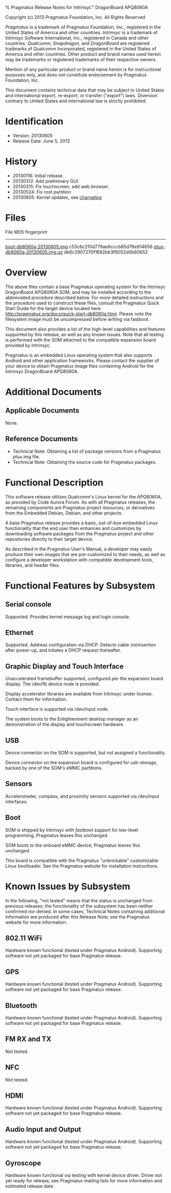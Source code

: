 % Pragmatux Release Notes for Intrinsyc&trade; DragonBoard APQ8060A

Copyright (c) 2013 Pragmatux Foundation, Inc.  All Rights Reserved

_Pragmatux_ is a trademark of Pragmatux Foundation, Inc., registered
in the United States of America and other countries.  _Intrinsyc_ is a
trademark of Intrinsyc Software International, Inc., registered in
Canada and other countries.  _Qualcomm_, _Snapdragon_, and
_DragonBoard_ are registered tradmarks of Qualcomm Incorporated,
registered in the United States of America and other countries.  Other
product and brand names used herein may be trademarks or registered
trademarks of their respective owners.

Mention of any particular product or brand name herein is for
instructional purposes only, and does not constitute endorsement by
Pragmatux Foundation, Inc.

This document contains technical data that may be subject to United
States and international export, re-export, or transfer ("export")
laws.  Diversion contrary to United States and international law is
strictly prohibited.

# Identification #

- Version: 20130605
- Release Date: June 5, 2013

# History #

- 20130116: Initial release.
- 20130312: Add preliminary GUI.
- 20130315: Fix touchscreen, add web browser.
- 20130524: Fix root partition
- 20130605: Kernel updates, see [changelog](https://raw.github.com/pragmatux/linux-db8060a/1e58e093669a6fc09812e865323f28f47d00ac07/debian/changelog)

# Files #

File                                                                    MD5 fingerprint
----------------------------------------------------------------        --------------------------------
[boot-db8060a-20130605.img](/prebuilt/boot-db8060a-20130605.img)        c53c6c210d779ae6cccb85d76e914656
[ptux-db8060a-20130605.img.gz](/prebuilt/ptux-db8060a-20130605.img.gz)  de6c2907270f1692bb3f9052d0b60652

# Overview #

The above files contain a base Pragmatux operating system for the
Intrinsyc DragonBoard APQ8060A SOM, and may be installed according to
the abbreviated procedure described below.  For more detailed
instructions and the procedure used to construct these files, consult
the Pragmatux Quick Start Guide for the target device located here:
<http://pragmatux.org/docs/quick-start-db8060a.html>.  Please note the
filesystem image must be uncompressed before writing via fastboot.

This document also provides a list of the high-level capabilities and
features supported by this release, as well as any known issues.  Note
that all testing is performed with the SOM attached to the compatible
expansion board provided by Intrinsyc.

Pragmatux is an embedded Linux operating system that also supports
Android and other application frameworks.  Please contact the supplier
of your device to obtain Pragmatux image files containing Android for
the Intrinsyc DragonBoard APQ8060A.

# Additional Documents #

## Applicable Documents ##

None.

## Reference Documents ##

- Technical Note: Obtaining a list of package versions from a Pragmatux ptux.img file.
- Technical Note: Obtaining the source code for Pragmatux packages.


# Functional Description #

This software release utilizes Qualcomm's Linux kernel for the
APQ8060A, as provided by Code Aurora Forum.  As with all Pragmatux
releases, the remaining components are Pragmatux project resources, or
derivatives from the Embedded Debian, Debian, and other projects.

A base Pragmatux release provides a basic, out-of-box embedded Linux
functionality that the end user then enhances and customizes by
downloading software packages from the Pragmatux project and other
repositories directly to their target device.

As described in the Pragmatux User's Manual, a developer may easily
produce their own images that are pre-customized to their needs, as
well as configure a developer workstation with compatible development
tools, libraries, and header files.

# Functional Features by Subsystem #

## Serial console ##

Supported.  Provides kernel message log and login console.

## Ethernet ##

Supported.  Address configuration via DHCP.  Detects cable
(re)insertion after power-up, and initates a DHCP request thereafter.

## Graphic Display and Touch Interface ##

Unaccelerated framebuffer supported, configured per the expansion
board display.  The /dev/fb device node is provided.

Display accelerator libraries are available from Intrinsyc under
license.  Contact them for information.

Touch interface is supported via /dev/input node.

The system boots to the Enlightenment desktop manager as an demonstration of
the display and touchscreen hardware.

## USB ##

Device connector on the SOM is supported, but not assigned a functionality.

Device connector on the expansion board is configured for usb-storage,
backed by one of the SOM's eMMC partitions.

## Sensors ##

Accelerometer, compass, and proximity sensors supported via /dev/input interfaces.

## Boot ##

SOM is shipped by Intrinsyc with _fastboot_ support for low-level
programming; Pragmatux leaves this unchanged.

SOM boots to the onboard eMMC device; Pragmatux leaves this unchanged.

This board is compatible with the Pragmatux "unbrickable" customizable
Linux bootloader.  See the Pragmatux website for installation
instructions.

# Known Issues by Subsystem #

In the following, "not tested" means that the status is unchanged from
previous releases; the functionality of the subsystem has been neither
confirmed nor denied.  In some cases, Technical Notes containing
additional information are produced after this Release Note; see the
Pragmatux website for more information.

## 802.11 WiFi ##

Hardware known functional (tested under Pragmatux Android).
Supporting software not yet packaged for base Pragmatux release.

## GPS ##

Hardware known functional (tested under Pragmatux Android).
Supporting software not yet packaged for base Pragmatux release.

## Bluetooth ##

Hardware known functional (tested under Pragmatux Android).
Supporting software not yet packaged for base Pragmatux release.

## FM RX and TX ##

Not tested.

## NFC ##

Not tested.

## HDMI ##

Hardware known functional (tested under Pragmatux Android).
Supporting software not yet packaged for base Pragmatux release.

## Audio Input and Output ##

Hardware known functional (tested under Pragmatux Android).
Supporting software not yet packaged for base Pragmatux release.

## Gyroscope ##

Hardware known functional via testing with kernel device driver.
Driver not yet ready for release, see Pragmatux mailing lists for more
information and estimated release date.
